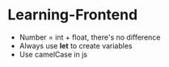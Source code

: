 # Learning-Frontend

* Number = int + float, there's no difference
* Always use **let** to create variables
* Use camelCase in js

